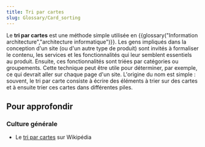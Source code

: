 ```yaml
---
title: Tri par cartes
slug: Glossary/Card_sorting
---
```


Le **tri par cartes** est une méthode simple utilisée en {{glossary("Information architecture","architecture informatique")}}. Les gens impliqués dans la conception d'un site (ou d'un autre type de produit) sont invités à formaliser le contenu, les services et les fonctionnalités qui leur semblent essentiels au produit. Ensuite, ces fonctionnalités sont triées par catégories ou groupements. Cette technique peut être utile pour déterminer, par exemple, ce qui devrait aller sur chaque page d'un site. L'origine du nom est simple : souvent, le tri par carte consiste à écrire des éléments à trier sur des cartes et à ensuite trier ces cartes dans différentes piles.

## Pour approfondir

### Culture générale

- Le [tri par cartes](https://fr.wikipedia.org/wiki/Tri_par_cartes) sur Wikipédia
